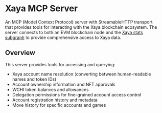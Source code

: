 # Xaya MCP Server

An MCP (Model Context Protocol) server with StreamableHTTP transport that provides tools for interacting with the Xaya blockchain ecosystem. The server connects to both an EVM blockchain node and the
[Xaya stats subgraph](https://github.com/xaya/stats-subgraph)
to provide comprehensive access to Xaya data.

## Overview

This server provides tools for accessing and querying:

- Xaya account name resolution (converting between human-readable names and token IDs)
- Account ownership information and NFT approvals  
- WCHI token balances and allowances
- Delegation permissions for fine-grained account access control
- Account registration history and metadata
- Move history for specific accounts and games
